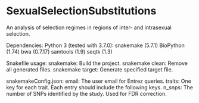 # SexualSelectionSubstitutions
An analysis of selection regimes in regions of inter- and intrasexual selection.

Dependencies:
    Python 3 (tested with 3.7.0):
        snakemake (5.7.1)
        BioPython (1.74)
    bwa (0.7.17)
    samtools (1.9)
    seqtk (1.3)

Snakefile usage:
    snakemake: Build the project.
    snakemake clean: Remove all generated files.
    snakemake target: Generate specified target file.

snakemakeConfig.json:
    email: The user email for Entrez queries.
    traits: One key for each trait. Each entry should include the following keys.
        n_snps: The number of SNPs identified by the study. Used for FDR correction.
